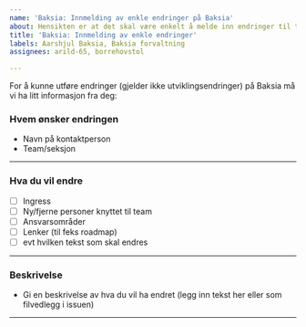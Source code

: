 ```yaml
---
name: 'Baksia: Innmelding av enkle endringer på Baksia'
about: Hensikten er at det skal være enkelt å melde inn endringer til teamet
title: 'Baksia: Innmelding av enkle endringer'
labels: Aarshjul Baksia, Baksia forvaltning
assignees: arild-65, borrehovstol

---
```


For å kunne utføre endringer (gjelder ikke utviklingsendringer) på Baksia må vi ha litt informasjon fra deg:

### Hvem ønsker endringen
- Navn på kontaktperson
- Team/seksjon
______________________________________________________________________________________________________________

### Hva du vil endre
- [ ] Ingress
- [ ] Ny/fjerne personer knyttet til team
- [ ] Ansvarsområder
- [ ] Lenker (til feks roadmap)
- [ ] evt hvilken tekst som skal endres 
______________________________________________________________________________________________________________

### Beskrivelse
- Gi en beskrivelse av hva du vil ha endret (legg inn tekst her eller som filvedlegg i issuen) 
______________________________________________________________________________________________________________
